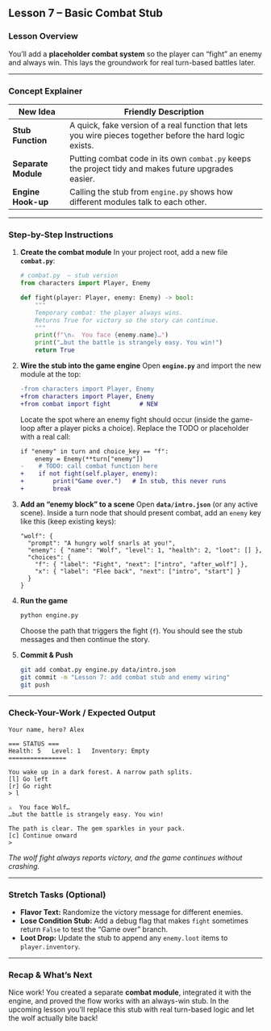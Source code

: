 ## Lesson 7 – Basic Combat Stub

### Lesson Overview

You’ll add a **placeholder combat system** so the player can “fight” an enemy and always win. This lays the groundwork for real turn-based battles later.

---

### Concept Explainer

| New Idea            | Friendly Description                                                                                      |
| ------------------- | --------------------------------------------------------------------------------------------------------- |
| **Stub Function**   | A quick, fake version of a real function that lets you wire pieces together before the hard logic exists. |
| **Separate Module** | Putting combat code in its own `combat.py` keeps the project tidy and makes future upgrades easier.       |
| **Engine Hook-up**  | Calling the stub from `engine.py` shows how different modules talk to each other.                         |

---

### Step-by-Step Instructions

1. **Create the combat module**
   In your project root, add a new file **`combat.py`**:

   ```py
   # combat.py  – stub version
   from characters import Player, Enemy

   def fight(player: Player, enemy: Enemy) -> bool:
       """
       Temporary combat: the player always wins.
       Returns True for victory so the story can continue.
       """
       print(f"\n⚔️  You face {enemy.name}…")
       print("…but the battle is strangely easy. You win!")
       return True
   ```

2. **Wire the stub into the game engine**
   Open **`engine.py`** and import the new module at the top:

   ```diff
   -from characters import Player, Enemy
   +from characters import Player, Enemy
   +from combat import fight        # NEW
   ```

   Locate the spot where an enemy fight should occur (inside the game-loop after a player picks a choice). Replace the TODO or placeholder with a real call:

   ```diff
   if "enemy" in turn and choice_key == "f":
       enemy = Enemy(**turn["enemy"])
   -    # TODO: call combat function here
   +    if not fight(self.player, enemy):
   +        print("Game over.")   # In stub, this never runs
   +        break
   ```

3. **Add an “enemy block” to a scene**
   Open **`data/intro.json`** (or any active scene). Inside a turn node that should present combat, add an `enemy` key like this (keep existing keys):

   ```jsonc
   "wolf": {
     "prompt": "A hungry wolf snarls at you!",
     "enemy": { "name": "Wolf", "level": 1, "health": 2, "loot": [] },
     "choices": {
       "f": { "label": "Fight", "next": ["intro", "after_wolf"] },
       "x": { "label": "Flee back", "next": ["intro", "start"] }
     }
   }
   ```

4. **Run the game**

   ```bash
   python engine.py
   ```

   Choose the path that triggers the fight (`f`). You should see the stub messages and then continue the story.

5. **Commit & Push**

   ```bash
   git add combat.py engine.py data/intro.json
   git commit -m "Lesson 7: add combat stub and enemy wiring"
   git push
   ```

---

### Check-Your-Work / Expected Output

```
Your name, hero? Alex

=== STATUS ===
Health: 5   Level: 1   Inventory: Empty
================

You wake up in a dark forest. A narrow path splits.
[l] Go left
[r] Go right
> l

⚔️  You face Wolf…
…but the battle is strangely easy. You win!

The path is clear. The gem sparkles in your pack.
[c] Continue onward
>
```

*The wolf fight always reports victory, and the game continues without crashing.*

---

### Stretch Tasks (Optional)

* **Flavor Text:** Randomize the victory message for different enemies.
* **Lose Condition Stub:** Add a debug flag that makes `fight` sometimes return `False` to test the “Game over” branch.
* **Loot Drop:** Update the stub to append any `enemy.loot` items to `player.inventory`.

---

### Recap & What’s Next

Nice work! You created a separate **combat module**, integrated it with the engine, and proved the flow works with an always-win stub. In the upcoming lesson you’ll replace this stub with real turn-based logic and let the wolf actually bite back!
